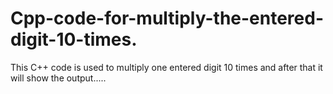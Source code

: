 # Cpp-code-for-multiply-the-entered-digit-10-times.
This C++ code is used to multiply one entered digit 10 times and after that it will show the output.....

